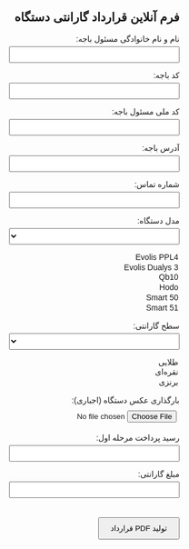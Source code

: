 <!DOCTYPE html>
<html lang="fa">
<head>
<meta charset="UTF-8">
<title>فرم آنلاین گارانتی دستگاه</title>
<script src="https://cdnjs.cloudflare.com/ajax/libs/jspdf/2.5.1/jspdf.umd.min.js"></script>
<style>
body { font-family: Tahoma, sans-serif; direction: rtl; padding: 20px; }
label { display: block; margin-top: 10px; }
input, select { width: 300px; padding: 5px; margin-top: 5px; }
button { margin-top: 20px; padding: 10px 20px; }
</style>
</head>
<body>

<h2>فرم آنلاین قرارداد گارانتی دستگاه</h2>

<label>نام و نام خانوادگی مسئول باجه:</label>
<input type="text" id="name" required>

<label>کد باجه:</label>
<input type="text" id="code" required>

<label>کد ملی مسئول باجه:</label>
<input type="text" id="national" required>

<label>آدرس باجه:</label>
<input type="text" id="address" required>

<label>شماره تماس:</label>
<input type="text" id="phone" required>

<label>مدل دستگاه:</label>
<select id="model">
  <option value="Evolis PPL4">Evolis PPL4</option>
  <option value="Evolis Dualys 3">Evolis Dualys 3</option>
  <option value="Qb10">Qb10</option>
  <option value="Hodo">Hodo</option>
  <option value="Smart 50">Smart 50</option>
  <option value="Smart 51">Smart 51</option>
</select>

<label>سطح گارانتی:</label>
<select id="level">
  <option value="Gold">طلایی</option>
  <option value="Silver">نقره‌ای</option>
  <option value="Bronze">برنزی</option>
</select>

<label>بارگذاری عکس دستگاه (اجباری):</label>
<input type="file" id="devicePhoto" accept="image/*" required>

<label>رسید پرداخت مرحله اول:</label>
<input type="text" id="receipt" required>

<label>مبلغ گارانتی:</label>
<input type="text" id="price" readonly>

<button onclick="generatePDF()">تولید PDF قرارداد</button>

<script>
// جدول قیمت‌ها
const prices = {
  "Evolis PPL4": { Gold: 4000000, Silver: 3600000, Bronze: 3240000 },
  "Evolis Dualys 3": { Gold: 4000000, Silver: 3600000, Bronze: 3240000 },
  "Qb10": { Gold: 4000000, Silver: 3600000, Bronze: 3240000 },
  "Hodo": { Gold: 2000000, Silver: 1900000, Bronze: 1805000 },
  "Smart 50": { Gold: 5000000, Silver: 4500000, Bronze: 4050000 },
  "Smart 51": { Gold: 6000000, Silver: 5400000, Bronze: 4860000 }
};

const modelSelect = document.getElementById('model');
const levelSelect = document.getElementById('level');
const priceInput = document.getElementById('price');

function updatePrice() {
  const model = modelSelect.value;
  const level = levelSelect.value;
  priceInput.value = prices[model][level].toLocaleString() + " تومان";
}

modelSelect.addEventListener('change', updatePrice);
levelSelect.addEventListener('change', updatePrice);
updatePrice();

function generatePDF() {
  const { jsPDF } = window.jspdf;
  const doc = new jsPDF({ orientation: "portrait" });

  const name = document.getElementById('name').value;
  const code = document.getElementById('code').value;
  const national = document.getElementById('national').value;
  const address = document.getElementById('address').value;
  const phone = document.getElementById('phone').value;
  const model = modelSelect.value;
  const level = levelSelect.value;
  const price = priceInput.value;
  const receipt = document.getElementById('receipt').value;

  if (!name || !code || !national || !address || !phone || !receipt || !document.getElementById('devicePhoto').files[0]) {
    alert("لطفاً تمام فیلدها را تکمیل کنید و عکس دستگاه را بارگذاری نمایید.");
    return;
  }

  const photoFile = document.getElementById('devicePhoto').files[0];
  const reader = new FileReader();
  reader.onload = function(e) {
    doc.setFont("Tahoma");
    doc.setFontSize(12);
    doc.text("قرارداد اینترنتی گارانتی دستگاه‌های صدور کارت", 105, 10, null, null, "center");
    doc.text(`نام مسئول باجه: ${name}`, 10, 30);
    doc.text(`کد باجه: ${code}`, 10, 40);
    doc.text(`کد ملی مسئول باجه: ${national}`, 10, 50);
    doc.text(`آدرس باجه: ${address}`, 10, 60);
    doc.text(`شماره تماس: ${phone}`, 10, 70);
    doc.text(`مدل دستگاه: ${model}`, 10, 80);
    doc.text(`سطح گارانتی: ${level}`, 10, 90);
    doc.text(`مبلغ گارانتی: ${price}`, 10, 100);
    doc.text(`رسید پرداخت مرحله اول: ${receipt}`, 10, 110);
    doc.text("گارانتی تنها پس از بارگذاری عکس دستگاه و تایید پرداخت فعال می‌گردد.", 10, 120);
    doc.addImage(e.target.result, 'JPEG', 10, 130, 50, 50);
    doc.save(`Garanti_${model}_${name}.pdf`);
  };
  reader.readAsDataURL(photoFile);
}
</script>

</body>
</html>
